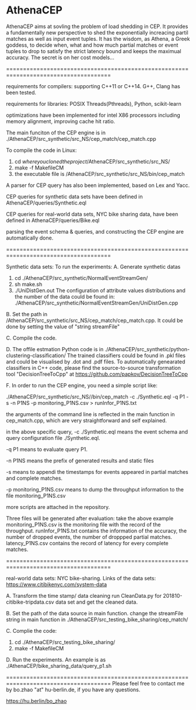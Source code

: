 # AthenaCEP

AthenaCEP aims at sovling the problem of load shedding in CEP. It provides a fundamentally new perspective to shed the exponentially increacing partil matches as well as input event tuples. It has the wisdom, as Athena, a Greek goddess, to decide when, what and how much partial matches or event tuples to drop to satisfy the strict latency bound and keeps the maximual accuracy. The secret is on her cost models...

=====================================================================================

requirements for compilers: supporting C++11 or C++14.  G++, Clang has been tested.

requirements for libraries: POSIX Threads(Pthreads), Python, scikit-learn

optimizations have been implemented for intel X86 processors including memory alignment, improving cache hit ratio.


The main funciton of the CEP engine is in ./AthenaCEP/src_synthetic/src_NS/cep_match/cep_match.cpp

To compile the code in Linux:
1. cd $where you cloned the project$/AthenaCEP/src_synthetic/src_NS/
2. make -f MakefileCM 
3. the executable file is   /AthenaCEP/src_synthetic/src_NS/bin/cep_match

A parser for CEP query has also been implemented, based on Lex and Yacc.

CEP queries for synthetic data sets have been defined in AthenaCEP/queries/Synthetic.eql

CEP queries for real-world data sets, NYC bike sharing data, have been defined in AthenaCEP/queries/Bike.eql

parsing the event schema & queries, and constructing the CEP engine are automatically done. 


=====================================================================================

Synthetic data sets:
To run the experiments:
A. Generate synthetic datas
   1. cd  ./AthenaCEP/src_synthetic/NormalEventStreamGen/
   2. sh make.sh
   3. ./UniDistGen.out
   The configuration of attribute values distributions and the number of the data could be found in:
        ./AthenaCEP/src_synthetic/NormalEventStreamGen/UniDistGen.cpp
        
B. Set the path in /AthenaCEP/src_synthetic/src_NS/cep_match/cep_match.cpp. 
   It could be done by setting the value of "string streamFile"

C. Compile the code. 

D. The offile estmation Python code is in  ./AthenaCEP/src_synthetic/python-clustering-classification/ 
   The trained classifiers could be found in .pkl files and could be visualised by .dot and .pdf files.
   To automatically genearated classifiers in C++ code, please find the source-to-source transformation tool  "DecisionTreeToCpp" at https://github.com/papkov/DecisionTreeToCpp    

F. In order to run the CEP engine, you need a simple script like:

./AthenaCEP/src_synthetic/src_NS//bin/cep_match -c ./Synthetic.eql -q P1 -s -n P1NS -p monitoring_P1NS.csv > runInfor_P1NS.txt
   
   the arguments of the command line is reflected in the main function in cep_match.cpp, which are very straightforward and self explained.

   in the above specific query, 
   -c                          ./Synthetic.eql  means the event schema and query configuration file ./Synthetic.eql. 
   
   -q P1                       means to evaluate  query P1.
   
   -n P1NS                     means the prefix of generated results and  static files
   
   -s                          means to appendi the timestamps for events appeared in partial matches and complete matches.
   
   -p monitoring_P1NS.csv      means to dump the throughput information to the file monitoring_P1NS.csv 
        
   more scripts are attached in the repository.
   
   Three files will be generated after evaluation: take the above example 
          monitoring_P1NS.csv   is the monitoring file with the record of the throughput.
          runInfor_P1NS.txt     contains the information of the accuracy, the number of dropped events, the number of droppped partial matches.
          latency_P1NS.csv      contains the record of latency for every complete matches.
          
=====================================================================================

real-world data sets: NYC bike-sharing. 
Links of the data sets: https://www.citibikenyc.com/system-data

A. Transform the time stamp/ data cleaning
   run CleanData.py for 201810-citibike-tripdata.csv data set and get the cleaned data.

B. Set the path of the data source in main function.
   change the streamFile string in main function in ./AthenaCEP/src_testing_bike_sharing/cep_match/

C. Complie the code:
   1.  cd ./AthenaCEP/src_testing_bike_sharing/
   2.  make -f MakefileCM

D. Run the experiments.
   An example is as  ./AthenaCEP/bike_sharing_data/query_p1.sh

=====================================================================================
Please feel free to contact me by  bo.zhao "at" hu-berlin.de, if you have any questions. 

https://hu.berlin/bo_zhao

